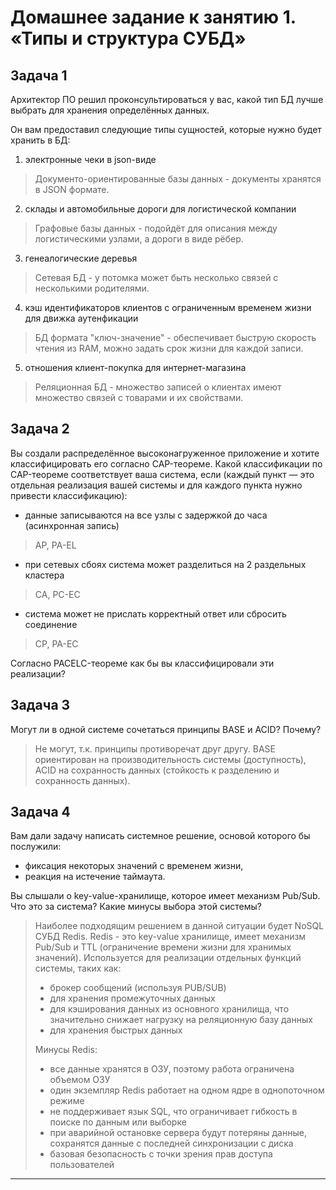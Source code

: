 # Домашнее задание к занятию 1. «Типы и структура СУБД»


## Задача 1

Архитектор ПО решил проконсультироваться у вас, какой тип БД 
лучше выбрать для хранения определённых данных.

Он вам предоставил следующие типы сущностей, которые нужно будет хранить в БД:

1. электронные чеки в json-виде

>Документо-ориентированные базы данных - документы хранятся в JSON формате.

2. склады и автомобильные дороги для логистической компании

>Графовые базы данных - подойдёт для описания между логистическими узлами, а дороги в виде рёбер.

3. генеалогические деревья

>Сетевая БД - у потомка может быть несколько связей с несколькими родителями.

4. кэш идентификаторов клиентов с ограниченным временем жизни для движка аутенфикации

>БД формата "ключ-значение" - обеспечивает быструю скорость чтения из RAM, можно задать срок жизни для каждой записи.

5. отношения клиент-покупка для интернет-магазина

>Реляционная БД - множество записей о клиентах имеют множество связей с товарами и их свойствами.



## Задача 2

Вы создали распределённое высоконагруженное приложение и хотите классифицировать его согласно 
CAP-теореме. Какой классификации по CAP-теореме соответствует ваша система, если 
(каждый пункт — это отдельная реализация вашей системы и для каждого пункта нужно привести классификацию):

- данные записываются на все узлы с задержкой до часа (асинхронная запись)

>AP, PA-EL

- при сетевых сбоях система может разделиться на 2 раздельных кластера

>CA, PC-EC

- система может не прислать корректный ответ или сбросить соединение

>CP, PA-EC


Согласно PACELC-теореме как бы вы классифицировали эти реализации?

## Задача 3

Могут ли в одной системе сочетаться принципы BASE и ACID? Почему?


>Не могут, т.к. принципы противоречат друг другу.
>BASE ориентирован на производительность системы (доступность),
>ACID на сохранность данных (стойкость к разделению и сохранность данных).


## Задача 4

Вам дали задачу написать системное решение, основой которого бы послужили:

- фиксация некоторых значений с временем жизни,
- реакция на истечение таймаута.

Вы слышали о key-value-хранилище, которое имеет механизм Pub/Sub. 
Что это за система? Какие минусы выбора этой системы?


>Наиболее подходящим решением в данной ситуации будет NoSQL СУБД Redis. 
>Redis - это key-value хранилище, имеет механизм Pub/Sub и TTL (ограничение времени жизни для хранимых значений).
>Используется для реализации отдельных функций системы, таких как:
>- брокер сообщений (используя PUB/SUB)
>- для хранения промежуточных данных
>- для кэширования данных из основного хранилища, что значительно снижает нагрузку на реляционную базу данных
>- для хранения быстрых данных
>
>Минусы Redis:
>- все данные хранятся в ОЗУ, поэтому работа ограничена объемом ОЗУ
>- один экземпляр Redis работает на одном ядре в однопоточном режиме 
>- не поддерживает язык SQL, что ограничивает гибкость в поиске по данным или выборке
>- при аварийной остановке сервера будут потеряны данные, сохранятся данные с последней синхронизации с диска
>- базовая безопасность с точки зрения прав доступа пользователей


---
